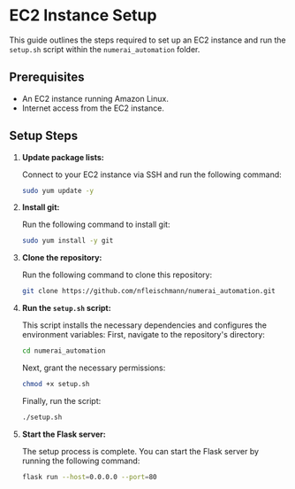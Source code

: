 # EC2 Instance Setup

This guide outlines the steps required to set up an EC2 instance and run the `setup.sh` script within the `numerai_automation` folder.

## Prerequisites

- An EC2 instance running Amazon Linux.
- Internet access from the EC2 instance.

## Setup Steps

1. **Update package lists:**

   Connect to your EC2 instance via SSH and run the following command:

   ```bash
   sudo yum update -y
   ```

2. **Install git:**

   Run the following command to install git:

   ```bash
   sudo yum install -y git
   ```

3. **Clone the repository:**

   Run the following command to clone this repository:

   ```bash
   git clone https://github.com/nfleischmann/numerai_automation.git
   ```

4. **Run the `setup.sh` script:**

   This script installs the necessary dependencies and configures the environment variables:
   First, navigate to the repository's directory:
    ```bash
    cd numerai_automation
    ```
    Next, grant the necessary permissions:
   ```bash
   chmod +x setup.sh
   ```
   Finally, run the script:
   ```bash
   ./setup.sh
   ```

5. **Start the Flask server:**

   The setup process is complete. You can start the Flask server by running the following command:

   ```bash
   flask run --host=0.0.0.0 --port=80
   ```

